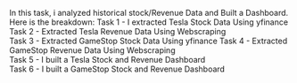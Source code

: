 In this task, i analyzed historical stock/Revenue Data and Built a Dashboard.
Here is the breakdown:
Task 1 - I extracted Tesla Stock Data Using yfinance  
Task 2 - Extracted Tesla Revenue Data Using Webscraping  
Task 3 - Extracted GameStop Stock Data Using yfinance 
Task 4 - Extracted GameStop Revenue Data Using Webscraping  
Task 5 - I built a Tesla Stock and Revenue Dashboard  
Task 6 - I built a GameStop Stock and Revenue Dashboard 
